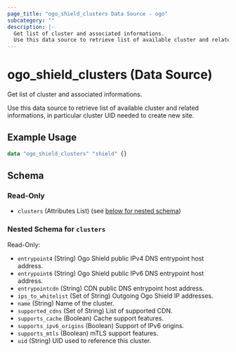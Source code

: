 ```yaml
---
page_title: "ogo_shield_clusters Data Source - ogo"
subcategory: ""
description: |-
  Get list of cluster and associated informations.
  Use this data source to retrieve list of available cluster and related informations, in particular cluster UID needed to create new site.
---
```


# ogo_shield_clusters (Data Source)

Get list of cluster and associated informations.

Use this data source to retrieve list of available cluster and related informations, in particular cluster UID needed to create new site.

## Example Usage

```terraform
data "ogo_shield_clusters" "shield" {}
```

<!-- schema generated by tfplugindocs -->
## Schema

### Read-Only

- `clusters` (Attributes List) (see [below for nested schema](#nestedatt--clusters))

<a id="nestedatt--clusters"></a>
### Nested Schema for `clusters`

Read-Only:

- `entrypoint4` (String) Ogo Shield public IPv4 DNS entrypoint host address.
- `entrypoint6` (String) Ogo Shield public IPv6 DNS entrypoint host address.
- `entrypointcdn` (String) CDN public DNS entrypoint host address.
- `ips_to_whitelist` (Set of String) Outgoing Ogo Shield IP addresses.
- `name` (String) Name of the cluster.
- `supported_cdns` (Set of String) List of supported CDN.
- `supports_cache` (Boolean) Cache support features.
- `supports_ipv6_origins` (Boolean) Support of IPv6 origins.
- `supports_mtls` (Boolean) mTLS support features.
- `uid` (String) UID used to reference this cluster.
